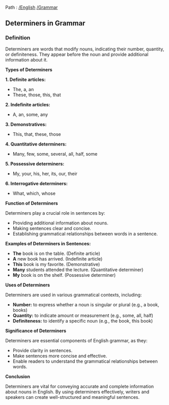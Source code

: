 Path : [/English](../../index.md) [/Grammar](../index.md)
## Determiners in Grammar

### Definition

Determiners are words that modify nouns, indicating their number, quantity, or definiteness. They appear before the noun and provide additional information about it.

**Types of Determiners**

**1. Definite articles:**

* The, a, an
* These, those, this, that

**2. Indefinite articles:**

* A, an, some, any

**3. Demonstratives:**

* This, that, these, those

**4. Quantitative determiners:**

* Many, few, some, several, all, half, some

**5. Possessive determiners:**

* My, your, his, her, its, our, their

**6. Interrogative determiners:**

* What, which, whose

**Function of Determiners**

Determiners play a crucial role in sentences by:

* Providing additional information about nouns.
* Making sentences clear and concise.
* Establishing grammatical relationships between words in a sentence.

**Examples of Determiners in Sentences:**

* **The** book is on the table. (Definite article)
* **A** new book has arrived. (Indefinite article)
* **This** book is my favorite. (Demonstrative)
* **Many** students attended the lecture. (Quantitative determiner)
* **My** book is on the shelf. (Possessive determiner)


**Uses of Determiners**

Determiners are used in various grammatical contexts, including:

* **Number:** to express whether a noun is singular or plural (e.g., a book, books)
* **Quantity:** to indicate amount or measurement (e.g., some, all, half)
* **Definiteness:** to identify a specific noun (e.g., the book, this book)


**Significance of Determiners**

Determiners are essential components of English grammar, as they:

* Provide clarity in sentences.
* Make sentences more concise and effective.
* Enable readers to understand the grammatical relationships between words.

**Conclusion**

Determiners are vital for conveying accurate and complete information about nouns in English. By using determiners effectively, writers and speakers can create well-structured and meaningful sentences.
